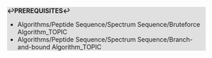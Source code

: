 <div style="margin:2em; background-color: #e0e0e0;">

<strong>↩PREREQUISITES↩</strong>

 * Algorithms/Peptide Sequence/Spectrum Sequence/Bruteforce Algorithm_TOPIC
 * Algorithms/Peptide Sequence/Spectrum Sequence/Branch-and-bound Algorithm_TOPIC

</div>

